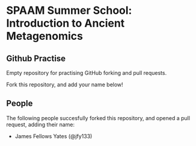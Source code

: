 # SPAAM Summer School: Introduction to Ancient Metagenomics

## Github Practise

Empty repository for practising GitHub forking and pull requests.

Fork this repository, and add your name below!

## People

The following people succesfully forked this repository, and opened a pull request, adding their name:

- James Fellows Yates (@jfy133)

